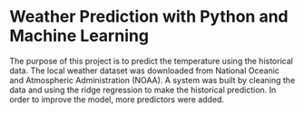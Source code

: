 # Weather Prediction with Python and Machine Learning

The purpose of this project is to predict the temperature using the historical data. The local weather dataset was downloaded from National Oceanic and Atmospheric Administration (NOAA). A system was built by cleaning the data and using the ridge regression to make the historical prediction. In order to improve the model, more predictors were added.
